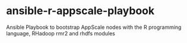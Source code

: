 ansible-r-appscale-playbook
===========================

Ansible Playbook to bootstrap AppScale nodes with the R programming language, RHadoop rmr2 and rhdfs modules